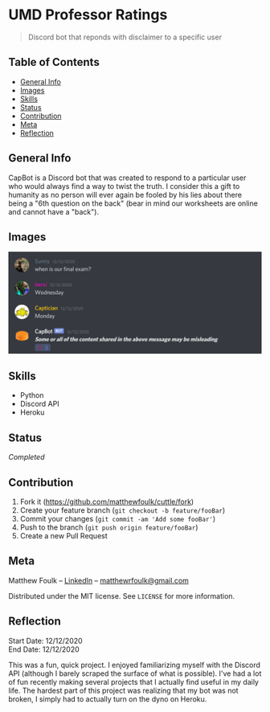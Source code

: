 # UMD Professor Ratings
> Discord bot that reponds with disclaimer to a specific user

## Table of Contents
* [General Info](#general-info)
* [Images](#images)
* [Skills](#skills)
* [Status](#status)
* [Contribution](#contribution)
* [Meta](#meta)
* [Reflection](#reflection)

## General Info

CapBot is a Discord bot that was created to respond to a particular
user who would always find a way to twist the truth. I consider this 
a gift to humanity as no person will ever again be fooled by his
lies about there being a "6th question on the back" (bear in mind
our worksheets are online and cannot have a "back").

## Images

![](images/demonstration01.png)

## Skills

- Python
- Discord API
- Heroku

## Status

*Completed*

## Contribution

1. Fork it (<https://github.com/matthewfoulk/cuttle/fork>)
2. Create your feature branch (`git checkout -b feature/fooBar`)
3. Commit your changes (`git commit -am 'Add some fooBar'`)
4. Push to the branch (`git push origin feature/fooBar`)
5. Create a new Pull Request

## Meta

Matthew Foulk – [LinkedIn](https://www.linkedin.com/in/matthew-foulk-a7a24318a/) – matthewrfoulk@gmail.com

Distributed under the MIT license. See ``LICENSE`` for more information.

## Reflection

Start Date: 12/12/2020  
End Date: 12/12/2020  

This was a fun, quick project. I enjoyed familiarizing myself
with the Discord API (although I barely scraped the surface of what
is possible). I've had a lot of fun recently making several projects
that I actually find useful in my daily life. The hardest part 
of this project was realizing that my bot was not broken, I 
simply had to actually turn on the dyno on Heroku.
